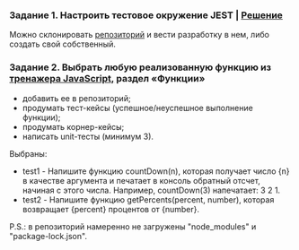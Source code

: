 ### Задание 1. Настроить тестовое окружение JEST | [Решение](Jest/srs/index.test.js)

Можно склонировать [репозиторий](https://github.com/SkillfactoryCoding/learn-js-master) и вести разработку в нем, либо создать свой собственный.

### Задание 2. Выбрать любую реализованную функцию из [тренажера JavaScript,](https://apps.skillfactory.ru/learning/course/course-v1:Skillfactory+FR+2020/block-v1:Skillfactory+FR+2020+type@sequential+block@068083151d5444cebc1cdd0374b008b8/block-v1:Skillfactory+FR+2020+type@vertical+block@993afc528de941d990bf1e5e671369c6) раздел «Функции»
+ добавить ее в репозиторий;
+ продумать тест-кейсы (успешное/неуспешное выполнение функции);
+ продумать корнер-кейсы;
+ написать unit-тесты (минимум 3).

Выбраны:

+ test1 - Напишите функцию countDown(n), которая получает число {n} в качестве аргумента и печатает в консоль обратный отсчет, начиная с этого числа. Например, countDown(3) напечатает: 3 2 1.
+ test2 - Напишите функцию getPercents(percent, number), которая возвращает {percent} процентов от {number}.

P.S.: в репозиторий намеренно не загружены "node_modules" и "package-lock.json".